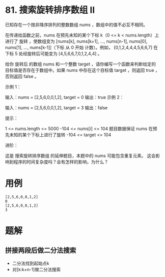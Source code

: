 # 81. 搜索旋转排序数组 II
已知存在一个按非降序排列的整数数组 nums ，数组中的值不必互不相同。

在传递给函数之前，nums 在预先未知的某个下标 k（0 <= k < nums.length）上进行了 旋转 ，使数组变为 [nums[k], nums[k+1], ..., nums[n-1], nums[0], nums[1], ..., nums[k-1]]（下标 从 0 开始 计数）。例如， [0,1,2,4,4,4,5,6,6,7] 在下标 5 处经旋转后可能变为 [4,5,6,6,7,0,1,2,4,4] 。

给你 旋转后 的数组 nums 和一个整数 target ，请你编写一个函数来判断给定的目标值是否存在于数组中。如果 nums 中存在这个目标值 target ，则返回 true ，否则返回 false 。

 

示例 1：

输入：nums = [2,5,6,0,0,1,2], target = 0
输出：true
示例 2：

输入：nums = [2,5,6,0,0,1,2], target = 3
输出：false
 

提示：

1 <= nums.length <= 5000
-104 <= nums[i] <= 104
题目数据保证 nums 在预先未知的某个下标上进行了旋转
-104 <= target <= 104
 

进阶：

这是 搜索旋转排序数组 的延伸题目，本题中的 nums  可能包含重复元素。
这会影响到程序的时间复杂度吗？会有怎样的影响，为什么？

# 用例
```
[2,5,6,0,0,1,2]
0
[2,5,6,0,0,1,2]
3
```

# 题解

## 拼接两段后做二分法搜索

- 二分法找到起始点k
- 对[k:k+n-1]做二分法搜索